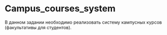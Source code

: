 # Campus_courses_system
В данном задании необходимо реализовать систему кампусных курсов (факультативы для студентов).

